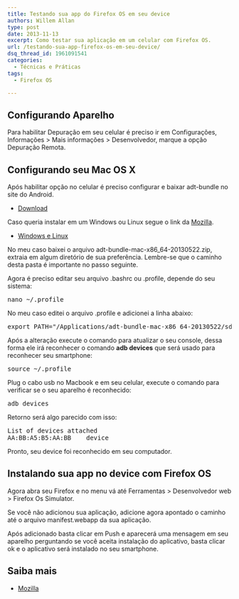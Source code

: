 ```yaml
---
title: Testando sua app do Firefox OS em seu device
authors: Willem Allan
type: post
date: 2013-11-13
excerpt: Como testar sua aplicação em um celular com Firefox OS.
url: /testando-sua-app-firefox-os-em-seu-device/
dsq_thread_id: 1961091541
categories:
  - Técnicas e Práticas
tags:
  - Firefox OS

---
```

## Configurando Aparelho

Para habilitar Depuração em seu celular é preciso ir em Configurações, Informações > Mais informações > Desenvolvedor, marque a opção Depuração Remota.

## Configurando seu Mac OS X

Após habilitar opção no celular é preciso configurar e baixar adt-bundle no site do Android.

  * <a href="https://developer.android.com/sdk/index.html" target="_blank">Download</a></p> 

Caso queria instalar em um Windows ou Linux segue o link da <a href="https://developer.mozilla.org/en-US/docs/Mozilla/Firefox_OS/Debugging/Connecting_a_Firefox_OS_device_to_the_desktop" target="_blank">Mozilla</a>.

  * <a href="https://developer.mozilla.org/en-US/docs/Mozilla/Firefox_OS/Debugging/Connecting_a_Firefox_OS_device_to_the_desktop" target="_blank">Windows e Linux</a>

No meu caso baixei o arquivo adt-bundle-mac-x86_64-20130522.zip, extraia em algum diretório de sua preferência. Lembre-se que o caminho desta pasta é importante no passo seguinte.

Agora é preciso editar seu arquivo .bashrc ou .profile, depende do seu sistema:

<pre class="lang-html">nano ~/.profile
</pre>

No meu caso editei o arquivo .profile e adicionei a linha abaixo:

<pre class="lang-html">export PATH="/Applications/adt-bundle-mac-x86_64-20130522/sdk/platform-tools:$PATH"
</pre>

Após a alteração execute o comando para atualizar o seu console, dessa forma ele irá reconhecer o comando **adb devices** que será usado para reconhecer seu smartphone:

<pre class="lang-html">source ~/.profile
</pre>

Plug o cabo usb no Macbook e em seu celular, execute o comando para verificar se o seu aparelho é reconhecido:

<pre class="lang-html">adb devices
</pre>

Retorno será algo parecido com isso:

<pre class="lang-html">List of devices attached
AA:BB:A5:B5:AA:BB    device
</pre>

Pronto, seu device foi reconhecido em seu computador.

## Instalando sua app no device com Firefox OS

Agora abra seu Firefox e no menu vá até Ferramentas > Desenvolvedor web > Firefox Os Simulator.

Se você não adicionou sua aplicação, adicione agora apontado o caminho até o arquivo manifest.webapp da sua aplicação.

Após adicionado basta clicar em Push e aparecerá uma mensagem em seu aparelho perguntando se você aceita instalação do aplicativo, basta clicar ok e o aplicativo será instalado no seu smartphone.

## Saiba mais

  * <a href="https://developer.mozilla.org/en-US/docs/Mozilla/Firefox_OS/Debugging" target="_blank">Mozilla</a>
